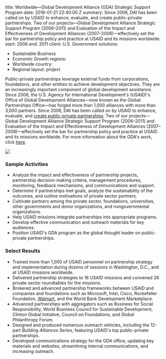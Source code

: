 
title: Worldwide—Global Development Alliance (GDA) Strategic Support Program
date: 2016-01-21 22:40:00 Z
summary: Since 2006, DAI has been called on by USAID to enhance, evaluate, and create
  public-private partnerships. Two of our projects—Global Development Alliance Strategic
  Support Program (2006–2011) and Evaluation of the Impact and Effectiveness of Development
  Alliances (2007–2008)—effectively set the bar for partnership policy and practice
  at USAID and its missions worldwide.
start: 2006
end: 2011
client: U.S. Government
solutions:
- Sustainable Business
- Economic Growth
regions:
- Worldwide
country:
- Regional
layout: project


Public-private partnerships leverage external funds from corporations, foundations, and other entities to achieve development objectives. They are an increasingly important component of global development assistance. Since 2006, the U.S. Agency for International Development's (USAID)'s Office of Global Development Alliances—now known as the Global Partnerships Office—has forged more than 1,000 alliances with more than 3,000 partners. Since 2006, DAI has been called on by USAID to enhance, evaluate, and [create public-private partnerships][1]. Two of our projects—Global Development Alliance Strategic Support Program (2006–2011) and Evaluation of the Impact and Effectiveness of Development Alliances (2007–2008)—effectively set the bar for partnership policy and practice at USAID and its missions worldwide. For more information about the GDA's work, click [here][2].

![][3]

### Sample Activities

* Analyze the impact and effectiveness of partnership projects, partnership decision-making criteria, management procedures, monitoring, feedback mechanisms, and communications and support.
* Determine if partnerships met goals, analyze the sustainability of the outcomes, and outline motivations of private sector partners.
* Cultivate partners among the private sector, foundations, universities, other governments and donor organizations, and nongovernmental organizations.
* Help USAID missions integrate partnerships into appropriate programs.
* Develop effective communication and outreach materials for key audiences.
* Position USAID's GDA program as the global thought leader on public-private partnerships.

### Select Results

* Trained more than 1,000 of USAID personnel on partnership strategy and implementation during dozens of sessions in Washington, D.C., and at USAID missions worldwide.
* Delivered partnership strategies to 18 USAID missions and convened 26 private sector roundtables for the missions.
* Brokered and advanced partnership frameworks between USAID and companies and foundations such as Microsoft, Intel, Cisco, Rockefeller Foundation, [Walmart][1], and the World Bank Development Marketplace.
* Advanced partnerships with aggregators such as Business for Social Responsibility, World Business Council for Sustainable Development, Clinton Global Initiative, Council on Foundations, and Global Philanthropy Forum.
* Designed and produced numerous outreach vehicles, including the 12-part _Building Alliances Series,_ featuring USAID's top public-private partnerships.
* Developed communications strategy for the GDA office, updating key materials and websites, streamlining internal communications, and increasing outreach.

[1]: http://wdi-publishing.com/DocFiles/PDF/cases/preview/WDI-1430438P.pdf
[2]: http://idea.usaid.gov/organization/gp
[3]: https://assetify-dai.com/projects/GDA_0.jpg
